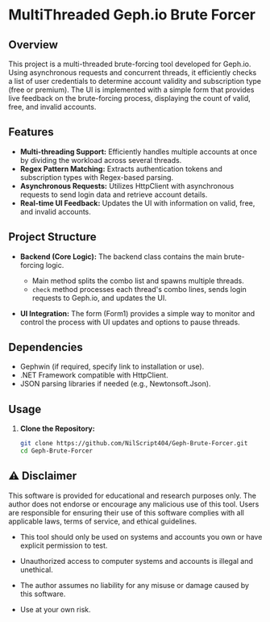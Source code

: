 # MultiThreaded Geph.io Brute Forcer

## Overview

This project is a multi-threaded brute-forcing tool developed for Geph.io. Using asynchronous requests and concurrent threads, it efficiently checks a list of user credentials to determine account validity and subscription type (free or premium). The UI is implemented with a simple form that provides live feedback on the brute-forcing process, displaying the count of valid, free, and invalid accounts.

## Features

- **Multi-threading Support:** Efficiently handles multiple accounts at once by dividing the workload across several threads.
- **Regex Pattern Matching:** Extracts authentication tokens and subscription types with Regex-based parsing.
- **Asynchronous Requests:** Utilizes HttpClient with asynchronous requests to send login data and retrieve account details.
- **Real-time UI Feedback:** Updates the UI with information on valid, free, and invalid accounts.

## Project Structure

- **Backend (Core Logic):** The backend class contains the main brute-forcing logic.
  - Main method splits the combo list and spawns multiple threads.
  - `check` method processes each thread's combo lines, sends login requests to Geph.io, and updates the UI.
  
- **UI Integration:** The form (Form1) provides a simple way to monitor and control the process with UI updates and options to pause threads.

## Dependencies

- Gephwin (if required, specify link to installation or use).
- .NET Framework compatible with HttpClient.
- JSON parsing libraries if needed (e.g., Newtonsoft.Json).

## Usage

1. **Clone the Repository:**

   ```bash
   git clone https://github.com/NilScript404/Geph-Brute-Forcer.git
   cd Geph-Brute-Forcer
## ⚠️ Disclaimer


This software is provided for educational and research purposes only. The author does not endorse or encourage any malicious use of this tool. Users are responsible for ensuring their use of this software complies with all applicable laws, terms of service, and ethical guidelines.


- This tool should only be used on systems and accounts you own or have explicit permission to test.

- Unauthorized access to computer systems and accounts is illegal and unethical.

- The author assumes no liability for any misuse or damage caused by this software.

- Use at your own risk.

